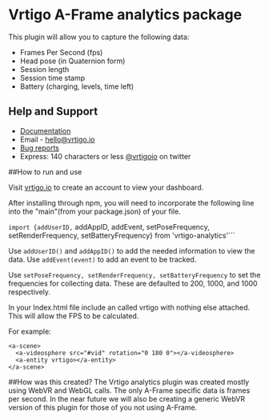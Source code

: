 # Vrtigo A-Frame analytics package

This plugin will allow you to capture the following data:
- Frames Per Second (fps)
- Head pose (in Quaternion form)
- Session length
- Session time stamp
- Battery (charging, levels, time left)

## Help and Support
- [Documentation](https://github.com/vrtigo/vrtigo-webvr)
- Email - hello@vrtigo.io
- [Bug reports](https://github.com/vrtigo/vrtigo-webvr/issues)
- Express: 140 characters or less [@vrtigoio](https://twitter.com/vrtigoio) on twitter


##How to run and use

Visit [vrtigo.io](https://vrtigo.io) to create an account to view your dashboard.

After installing through npm, you will need to incorporate the following line into the "main"(from your package.json) of your file.

```import {addUserID,``` addAppID, addEvent, setPoseFrequency, setRenderFrequency, setBatteryFrequency} from 'vrtigo-analytics'```

Use `addUserID()` and `addAppID()` to add the needed information to view the data.
Use `addEvent(event)` to add an event to be tracked.

Use ```setPoseFrequency, setRenderFrequency, setBatteryFrequency``` to set the frequencies for collecting data. These are defaulted to 200, 1000, and 1000 respectively.

In your Index.html file include an <a-entity> called vrtigo with nothing else attached. This will allow the FPS to be calculated.


For example:

```
<a-scene>
  <a-videosphere src="#vid" rotation="0 180 0"></a-videosphere>
  <a-entity vrtigo></a-entity>
</a-scene>
```

##How was this created?
The Vrtigo analytics plugin was created mostly using WebVR and WebGL calls. The only A-Frame specific data is frames per second. In the near future we will also be creating a generic WebVR version of this plugin for those of you not using A-Frame.
